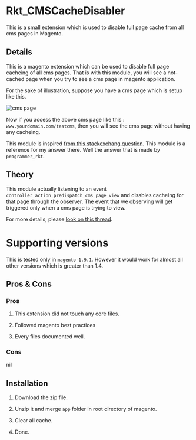 # Rkt_CMSCacheDisabler
This is a small extension which is used to disable full page cache from all cms pages in Magento.

## Details

This is a magento extension which can be used to disable full page cacheing of all cms pages. That is with this module, you will see a not-cached page when you try to see a cms page in magento application.

For the sake of illustration, suppose you have a cms page which is setup like this.

![cms page](/../assets/img/cmspage.png)

Now if you access the above cms page like this  : `www.yourdomain.com/testcms`, then you will see the cms page without having any cacheing.

This module is inspired [from this stackexchang question]. This module is a reference for my answer there. Well the answer that is made by `programmer_rkt`.

## Theory

This module actually listening to an event `controller_action_predispatch_cms_page_view` and disables cacheing for that page through the observer. The event that we observing will get triggered only when a cms page is trying to view.

For more details, please [look on this thread].

# Supporting versions

This is tested only in `magento-1.9.1`. However it would work for almost all other versions which is greater than 1.4.

## Pros & Cons

### Pros

1. This extension did not touch any core files.

2. Followed magento best practices

3. Every files documented well.

### Cons

nil

## Installation

1. Download the zip file.

2. Unzip it and merge `app` folder in root directory of magento.

3. Clear all cache.

4. Done.

[from this stackexchang question]:http://magento.stackexchange.com/questions/54192/disabel-cache-in-cms-page-using-a-custom-module
[look on this thread]:http://magento.stackexchange.com/questions/54192/disabel-cache-in-cms-page-using-a-custom-module
